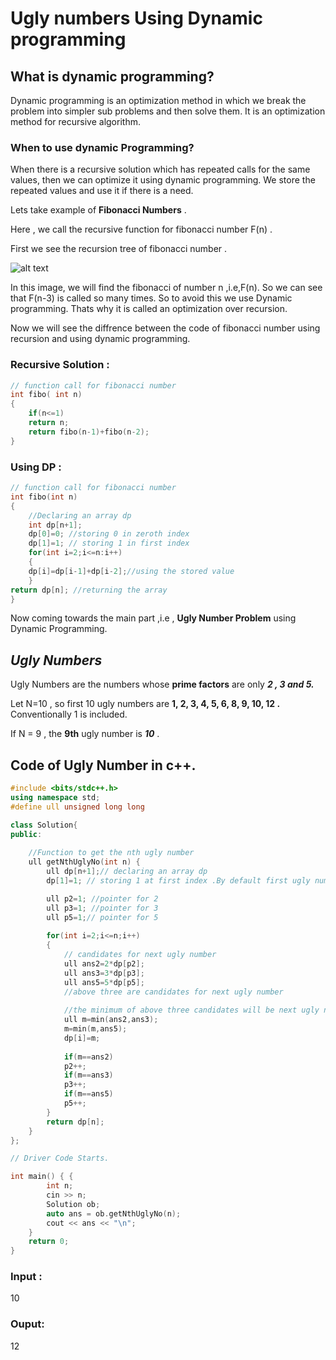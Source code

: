 # **Ugly numbers Using Dynamic programming**
## What is dynamic programming?
Dynamic programming is an optimization method in which we break the problem into simpler sub problems and then solve them. It is an optimization method for recursive algorithm. 

### **When   to use dynamic Programming?**
When there is a recursive solution which has repeated calls for the same values, then we can optimize it using dynamic programming. We store the repeated values and use it if there is a need.

Lets take example of **Fibonacci Numbers** .

Here , we call the recursive function for fibonacci number F(n) .

First we see the recursion tree of fibonacci number .

![alt text](https://holycoders.com/content/images/wordpress/2020/04/fibonacci-sequence-recursion-tree.png)

In this image, we will find the fibonacci of number n ,i.e,F(n). So we can see that F(n-3) is called so many times. So to avoid  this we use Dynamic programming. Thats why it is called an optimization over recursion.

Now we will see the diffrence between the code of fibonacci number using recursion and using dynamic programming.

### Recursive Solution :

```c++
// function call for fibonacci number
int fibo( int n)
{
    if(n<=1)
    return n;
    return fibo(n-1)+fibo(n-2);
}
```
### Using DP :
```c++
// function call for fibonacci number
int fibo(int n)
{
    //Declaring an array dp
    int dp[n+1];
    dp[0]=0; //storing 0 in zeroth index
    dp[1]=1; // storing 1 in first index
    for(int i=2;i<=n:i++)
    {
    dp[i]=dp[i-1]+dp[i-2];//using the stored value
    }
return dp[n]; //returning the array
}
```


Now coming towards the main part ,i.e , **Ugly Number Problem** using Dynamic Programming.
## __*Ugly Numbers*__
Ugly Numbers are the numbers whose **prime factors** are only ***2 , 3 and 5.***

Let N=10 , so first 10 ugly numbers are **1, 2, 3, 4, 5, 6, 8, 9, 10, 12 .** Conventionally 1 is included.

If N = 9 , the **9th** ugly number is ***10*** .

## Code of Ugly Number in c++.
```c++
#include <bits/stdc++.h>
using namespace std;
#define ull unsigned long long

class Solution{
public:	
	
	//Function to get the nth ugly number
	ull getNthUglyNo(int n) {
	    ull dp[n+1];// declaring an array dp
	    dp[1]=1; // storing 1 at first index .By default first ugly number is 1.

	    ull p2=1; //pointer for 2
	    ull p3=1; //pointer for 3
	    ull p5=1;// pointer for 5
	    
	    for(int i=2;i<=n;i++)
	    {
            // candidates for next ugly number
	        ull ans2=2*dp[p2];
	        ull ans3=3*dp[p3];
	        ull ans5=5*dp[p5];
            //above three are candidates for next ugly number
	        
            //the minimum of above three candidates will be next ugly number
	        ull m=min(ans2,ans3);
	        m=min(m,ans5);
	        dp[i]=m;
	        
	        if(m==ans2) 
	        p2++;
	        if(m==ans3)
	        p3++;
	        if(m==ans5)
	        p5++;
	    }
	    return dp[n];
	}
};

// Driver Code Starts.

int main() { {
        int n;
        cin >> n;
        Solution ob;
        auto ans = ob.getNthUglyNo(n);
        cout << ans << "\n";
    }
    return 0;
}
```
### Input :
10

### Ouput:
12

